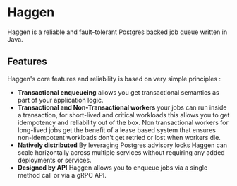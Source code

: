 # Haggen

Haggen is a reliable and fault-tolerant Postgres backed job queue
written in Java.

## Features

Haggen's core features and reliability is based on very simple principles :

* **Transactional enqueueing** allows you get transactional semantics as part of your application logic.
* **Transactional and Non-Transactional workers** your jobs can run inside a transaction, for short-lived and critical
  workloads this allows you to get idempotency and reliability out of the box. Non transactional workers for long-lived
  jobs get the benefit of a lease based system that ensures non-idempotent workloads don't get retried or lost when
  workers die.
* **Natively distributed** By leveraging Postgres advisory locks Haggen can scale horizontally across multiple services
  without requiring any added deployments or services.
* **Designed by API** Haggen allows you to enqueue jobs via a single method call or via a gRPC API.
